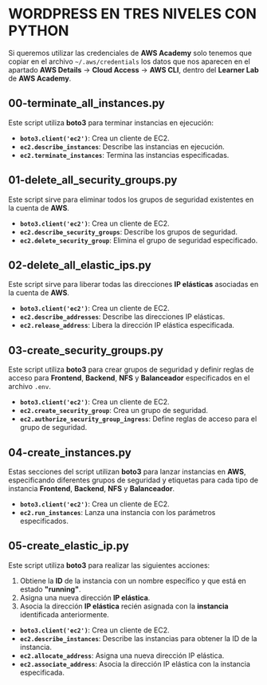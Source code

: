 # WORDPRESS EN TRES NIVELES CON PYTHON
Si queremos utilizar las credenciales de **AWS Academy** solo tenemos que copiar en el archivo `~/.aws/credentials` los datos que nos aparecen en el apartado **AWS Details** -> **Cloud Access** -> **AWS CLI**, dentro del **Learner Lab** de **AWS Academy**.

## 00-terminate_all_instances.py
Este script utiliza **boto3** para terminar instancias en ejecución:
- **`boto3.client('ec2')`**: Crea un cliente de EC2.
- **`ec2.describe_instances`**: Describe las instancias en ejecución.
- **`ec2.terminate_instances`**: Termina las instancias especificadas.

## 01-delete_all_security_groups.py
Este script sirve para eliminar todos los grupos de seguridad existentes en la cuenta de **AWS**.
- **`boto3.client('ec2')`**: Crea un cliente de EC2.
- **`ec2.describe_security_groups`**: Describe los grupos de seguridad.
- **`ec2.delete_security_group`**: Elimina el grupo de seguridad especificado.

## 02-delete_all_elastic_ips.py
Este script sirve para liberar todas las direcciones **IP elásticas** asociadas en la cuenta de **AWS**.
- **`boto3.client('ec2')`**: Crea un cliente de EC2.
- **`ec2.describe_addresses`**: Describe las direcciones IP elásticas.
- **`ec2.release_address`**: Libera la dirección IP elástica especificada.

## 03-create_security_groups.py
Este script utiliza **boto3** para crear grupos de seguridad y definir reglas de acceso para **Frontend**, **Backend**, **NFS** y **Balanceador** especificados en el archivo `.env`.
- **`boto3.client('ec2')`**: Crea un cliente de EC2.
- **`ec2.create_security_group`**: Crea un grupo de seguridad.
- **`ec2.authorize_security_group_ingress`**: Define reglas de acceso para el grupo de seguridad.

## 04-create_instances.py
Estas secciones del script utilizan **boto3** para lanzar instancias en **AWS**, especificando diferentes grupos de seguridad y etiquetas para cada tipo de instancia **Frontend**, **Backend**, **NFS** y **Balanceador**.
- **`boto3.client('ec2')`**: Crea un cliente de EC2.
- **`ec2.run_instances`**: Lanza una instancia con los parámetros especificados.

## 05-create_elastic_ip.py
Este script utiliza **boto3** para realizar las siguientes acciones:
1. Obtiene la **ID** de la instancia con un nombre específico y que está en estado **"running"**.
2. Asigna una nueva dirección **IP elástica**.
3. Asocia la dirección **IP elástica** recién asignada con la **instancia** identificada anteriormente.
- **`boto3.client('ec2')`**: Crea un cliente de EC2.
- **`ec2.describe_instances`**: Describe las instancias para obtener la ID de la instancia.
- **`ec2.allocate_address`**: Asigna una nueva dirección IP elástica.
- **`ec2.associate_address`**: Asocia la dirección IP elástica con la instancia especificada.